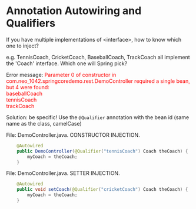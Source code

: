 # Annotation Autowiring and Qualifiers

If you have multiple implementations of \<interface\>, how to
know which one to inject?

e.g. TennisCoach, CricketCoach, BaseballCoach, TrackCoach all
implement the 'Coach' interface. Which one will Spring pick?

Error message:
<span style="color:red">
Parameter 0 of constructor in com.neo_1042.springcoredemo.rest.DemoController
required a single bean, but 4 were found:</br>
baseballCoach</br>
tennisCoach</br>
trackCoach
</span>

Solution: be specific! Use the ```@Qualifier``` annotation with
the bean id (same name as the class, camelCase)

File: DemoController.java. CONSTRUCTOR INJECTION.
```java
    @Autowired
    public DemoController(@Qualifier("tennisCoach") Coach theCoach) {
        myCoach = theCoach;
    }
```

File: DemoController.java. SETTER INJECTION.
```java
    @Autowired
    public void setCoach(@Qualifier("cricketCoach") Coach theCoach) {
        myCoach = theCoach;
    }
```